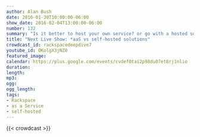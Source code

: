 ```yaml
---
author: Alan Bush
date: 2016-01-30T10:00:00-06:00
show_date: 2016-02-04T13:00:00-06:00
number: 132
summary: "Is it better to host your own service? or go with a hosted solution? Every application needs to answer this question - often many times over. On this week's Office Hours Hangout we're bringing together a panel to discuss the pros and cons of each approach."
title: "Next Live Show: *aaS vs self-hosted solutions"
crowdcast_id: rackspacedeepdive7
youtube_id: OKolgX3jNZ0
featured_image:
calendar: https://plus.google.com/events/cvdef0tai2p98du07et8rj1nlio
duration:
length:
mp3:
ogg:
ogg_length:
tags:
- Rackspace
- as a Service
- self-hosted
---
```

<!--more-->

{{< crowdcast >}}
